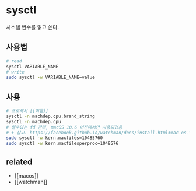 # sysctl

시스템 변수를 읽고 쓴다.

## 사용법
```sh
# read
sysctl VARIABLE_NAME
# write
sudo sysctl -w VARIABLE_NAME=value
```

## 사용
```sh
# 프로세서 [[이름]]
sysctl -n machdep.cpu.brand_string
sysctl -n machdep.cpu
# 열수있는 fd 관리, macOS 10.6 이전에서만 사용되었음
# + 참고. https://facebook.github.io/watchman/docs/install.html#mac-os-file-descriptor-limits
sudo sysctl -w kern.maxfiles=10485760
sudo sysctl -w kern.maxfilesperproc=1048576
```

## related
- [[macos]]
- [[watchman]]

